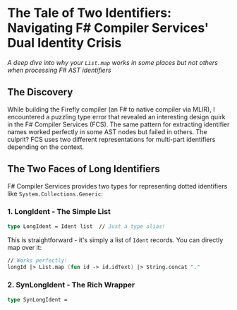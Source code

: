# The Tale of Two Identifiers: Navigating F# Compiler Services' Dual Identity Crisis

*A deep dive into why your `List.map` works in some places but not others when processing F# AST identifiers*

## The Discovery

While building the Firefly compiler (an F# to native compiler via MLIR), I encountered a puzzling type error that revealed an interesting design quirk in the F# Compiler Services (FCS). The same pattern for extracting identifier names worked perfectly in some AST nodes but failed in others. The culprit? FCS uses two different representations for multi-part identifiers depending on the context.

## The Two Faces of Long Identifiers

F# Compiler Services provides two types for representing dotted identifiers like `System.Collections.Generic`:

### 1. LongIdent - The Simple List
```fsharp
type LongIdent = Ident list  // Just a type alias!
```

This is straightforward - it's simply a list of `Ident` records. You can directly map over it:

```fsharp
// Works perfectly!
longId |> List.map (fun id -> id.idText) |> String.concat "."
```

### 2. SynLongIdent - The Rich Wrapper
```fsharp
type SynLongIdent = 
    | SynLongIdent of id: LongIdent * dotRanges: range list * trivia: IdentTrivia option list
```

This enhanced type preserves source formatting information. It wraps the actual identifier list with metadata about dot positions and formatting trivia (like backticks or parentheses). You need to destructure it first:

```fsharp
// Must pattern match to extract the inner list!
match synLongIdent with
| SynLongIdent(identList, _, _) ->
    identList |> List.map (fun id -> id.idText) |> String.concat "."
```

## Where Each Type Appears

Through debugging Firefly's ingestion pipeline, I mapped out where each type appears:

### Uses Plain `LongIdent`:
- `SynModuleOrNamespace` - module/namespace names
- `SynComponentInfo` - type and module component names  
- `SynTypeDefn` - type definition names

### Uses Rich `SynLongIdent`:
- `SynOpenDeclTarget.ModuleOrNamespace` - open declarations
- `SynExpr.LongIdent` - long identifier expressions
- `SynPat.LongIdent` - long identifier patterns
- Most expression and pattern contexts

## Why This Design?

This dual approach serves specific purposes:

1. **Performance**: Simple contexts that don't need formatting preservation use the lightweight `LongIdent`
2. **Source Fidelity**: Contexts where exact source representation matters use `SynLongIdent`
3. **Historical Evolution**: The API evolved over time, with `SynLongIdent` (formerly `LongIdentWithDots`) added later for better tooling support

## Practical Impact

This design has real implications for AST processing tools:

```fsharp
// Processing different declaration types requires different patterns
match declaration with
| SynModuleDecl.NestedModule(componentInfo, _, _, _, _, _) ->
    match componentInfo with
    | SynComponentInfo(_, _, _, longId, _, _, _, _) ->
        // longId is LongIdent - direct list operations work
        longId |> List.map (fun id -> id.idText) |> String.concat "."

| SynModuleDecl.Open(target, _) ->
    match target with
    | SynOpenDeclTarget.ModuleOrNamespace(longId, _) ->
        // longId is SynLongIdent - must destructure first!
        match longId with
        | SynLongIdent(identList, _, _) ->
            identList |> List.map (fun id -> id.idText) |> String.concat "."
```

## Best Practices

When working with FCS 43.9.300 and later:

1. **Always check the exact type** - Don't assume all `longId` parameters are the same type
2. **Use pattern matching** - Destructure `SynLongIdent` inline when possible:
   ```fsharp
   | SynOpenDeclTarget.ModuleOrNamespace(SynLongIdent(ids, _, _), _) ->
       ids |> List.map (fun id -> id.idText) |> String.concat "."
   ```
3. **Preserve trivia when needed** - If building a formatter or refactoring tool, don't discard the dot ranges and trivia
4. **Consider the context** - Expression/pattern contexts almost always use the rich types

## Conclusion

This inconsistency in the FCS API initially seems like a frustration, but it actually reflects thoughtful design decisions about when source formatting matters. For the Firefly compiler, which aims to generate comprehensive debug information, understanding these nuances is crucial for accurately representing F# code structure throughout the compilation pipeline.

The lesson? When working with compiler APIs, the devil is in the type details. What looks like the same conceptual thing (a dotted identifier) may have different representations based on compilation phase and fidelity requirements.

---

*This discovery was made while building [Firefly](https://github.com/example/firefly), an experimental F# to native compiler using MLIR. Special thanks to the F# Compiler Services team for their comprehensive (if occasionally surprising) AST design.*
